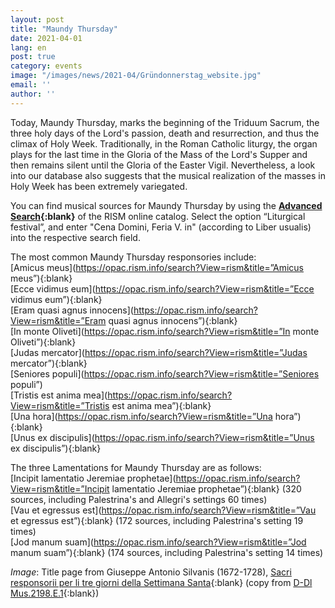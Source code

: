 ```yaml
---
layout: post
title: "Maundy Thursday"
date: 2021-04-01
lang: en
post: true
category: events
image: "/images/news/2021-04/Gründonnerstag_website.jpg"
email: ''
author: ''
---
```


Today, Maundy Thursday, marks the beginning of the Triduum Sacrum, the three holy days of the Lord's passion, death and resurrection, and thus the climax of Holy Week. Traditionally, in the Roman Catholic liturgy, the organ plays for the last time in the Gloria of the Mass of the Lord's Supper and then remains silent until the Gloria of the Easter Vigil. Nevertheless, a look into our database also suggests that the musical realization of the masses in Holy Week has been extremely variegated.

You can find musical sources for Maundy Thursday by using the **[Advanced Search](https://opac.rism.info/metaopac/start.do?View=rism&SearchType=2){:blank}** of the RISM online catalog. Select the option “Liturgical festival”, and enter "Cena Domini, Feria V. in" (according to Liber usualis) into the respective search field.

The most common Maundy Thursday responsories include:\
[Amicus meus](https://opac.rism.info/search?View=rism&title=”Amicus meus”){:blank}\
[Ecce vidimus eum](https://opac.rism.info/search?View=rism&title=”Ecce vidimus eum”){:blank}\
[Eram quasi agnus innocens](https://opac.rism.info/search?View=rism&title=”Eram quasi agnus innocens”){:blank}\
[In monte Oliveti](https://opac.rism.info/search?View=rism&title=”In monte Oliveti”){:blank}\
[Judas mercator](https://opac.rism.info/search?View=rism&title=”Judas mercator”){:blank}\
[Seniores populi](https://opac.rism.info/search?View=rism&title=”Seniores populi”)\
[Tristis est anima mea](https://opac.rism.info/search?View=rism&title=”Tristis est anima mea”){:blank}\
[Una hora](https://opac.rism.info/search?View=rism&title=”Una hora”){:blank}\
[Unus ex discipulis](https://opac.rism.info/search?View=rism&title=”Unus ex discipulis”){:blank}

The three Lamentations for Maundy Thursday are as follows:\
[Incipit lamentatio Jeremiae prophetae](https://opac.rism.info/search?View=rism&title=”Incipit lamentatio Jeremiae prophetae”){:blank} (320 sources, including Palestrina's and Allegri's settings 60 times)\
[Vau et egressus est](https://opac.rism.info/search?View=rism&title=”Vau et egressus est”){:blank} (172 sources, including Palestrina's setting 19 times)\
[Jod manum suam](https://opac.rism.info/search?View=rism&title=”Jod manum suam”){:blank} (174 sources, including Palestrina's setting 14 times)

_Image_: Title page from Giuseppe Antonio Silvanis (1672-1728), [Sacri responsorii per li tre giorni della Settimana Santa](https://opac.rism.info/search?id=990059801&View=rism){:blank} (copy from [D-Dl Mus.2198.E.1](https://digital.slub-dresden.de/werkansicht/dlf/162074/1/){:blank})
